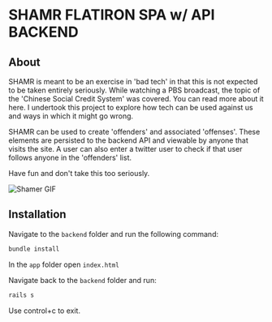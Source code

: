 # SHAMR FLATIRON SPA w/ API BACKEND

## About

SHAMR is meant to be an exercise in 'bad tech' in that this is not expected to be taken entirely seriously. While watching a PBS broadcast, the topic of the 'Chinese Social Credit System' was covered. You can read more about it here. I undertook this project to explore how tech can be used against us and ways in which it might go wrong.

SHAMR can be used to create 'offenders' and associated 'offenses'. These elements are persisted to the backend API and viewable by anyone that visits the site. A user can also enter a twitter user to check if that user follows anyone in the 'offenders' list. 

Have fun and don't take this too seriously.

![Shamer GIF](app/assets/images/SHAMR_SCROLL.gif)

## Installation

Navigate to the `backend` folder and run the following command:

```ruby
bundle install
```

In the `app` folder open `index.html`

Navigate back to the `backend` folder and run:
```ruby
rails s
```
Use control+c to exit.